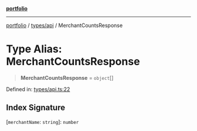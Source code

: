 [**portfolio**](../../../README.md)

***

[portfolio](../../../modules.md) / [types/api](../README.md) / MerchantCountsResponse

# Type Alias: MerchantCountsResponse

> **MerchantCountsResponse** = `object`[]

Defined in: [types/api.ts:22](https://github.com/tnorlund/Portfolio/blob/05576fb8cc2152f8cfda7563bbc96c1eb86988c4/portfolio/types/api.ts#L22)

## Index Signature

\[`merchantName`: `string`\]: `number`
